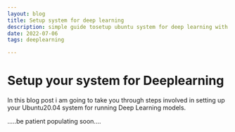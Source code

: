 ```yaml
---
layout: blog
title: Setup system for deep learning
description: simple guide tosetup ubuntu system for deep learning with cuda.
date: 2022-07-06
tags: deeplearning

---
```

# Setup your system for Deeplearning

In this blog post i am going to take you through steps involved in setting up your Ubuntu20.04 system for running Deep Learning models.

.....be patient populating soon....
